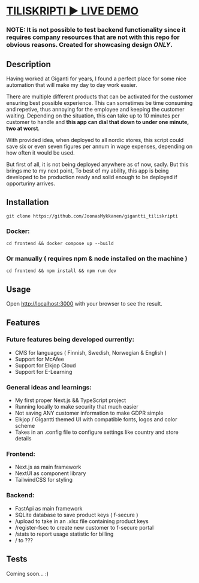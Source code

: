 #  [TILISKRIPTI ▶️ LIVE DEMO](https://gigantti-tiliskripti.vercel.app/)

### NOTE: It is not possible to test backend functionality since it requires company resources that are not with this repo for obvious reasons. Created for showcasing design _ONLY_.

## Description

Having worked at Giganti for years, I found a perfect place for some nice automation that will make my day to day work easier.

There are multiple different products that can be activated for the customer ensuring best possible experience. This can sometimes be time consuming and repetive, thus annoying for the employee and keeping the customer waiting. Depending on the situation, this can take up to 10 minutes per customer to handle and **this app can dial that down to under one minute, two at worst**.

With provided idea, when deployed to all nordic stores, this script could save six or even seven figures per annum in wage expenses, depending on how often it would be used.

But first of all, it is not being deployed anywhere as of now, sadly. But this brings me to my next point, To best of my ability, this app is being developed to be production ready and solid enough to be deployed if opporturiny arrives.

## Installation
```
git clone https://github.com/JoonasMykkanen/gigantti_tiliskripti
```
### Docker:
```
cd frontend && docker compose up --build
```
### Or manually ( requires npm & node installed on the machine )
```
cd frontend && npm install && npm run dev
```


## Usage
Open [http://localhost:3000](http://localhost:3000) with your browser to see the result.

## Features

### Future features being developed currently:
- CMS for languages ( Finnish, Swedish, Norwegian & English )
- Support for McAfee
- Support for Elkjop Cloud
- Support for E-Learning

### General ideas and learnings:
- My first proper Next.js && TypeScript project
- Running locally to make security that much easier
- Not saving ANY customer information to make GDPR simple
- Elkjop / Gigantti themed UI with compatible fonts, logos and color scheme
- Takes in an .config file to configure settings like country and store details

### Frontend:
- Next.js as main framework
- NextUI as component library
- TailwindCSS for styling

### Backend:
- FastApi as main framework
- SQLite database to save product keys ( f-secure )
- /upload to take in an .xlsx file containing product keys
- /register-fsec to create new customer to f-secure portal
- /stats to report usage statistic for billing
- / to ???

## Tests

Coming soon... :)
